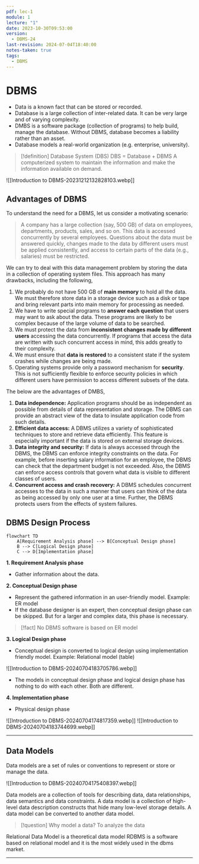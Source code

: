 ```yaml
---
pdf: lec-1
module: 1
lecture: "1"
date: 2023-10-30T09:53:00
version:
  - DBMS-24
last-revision: 2024-07-04T18:40:00
notes-taken: true
tags:
  - DBMS
---
```

# DBMS

- Data is a known fact that can be stored or recorded.
- Database is a large collection of inter-related data. It can be very large and of varying complexity.
- DMBS is a software package (collection of programs) to help build, manage the database. Without DBMS, database becomes a liability rather than an asset.
- Database models a real-world organization (e.g. enterprise, university).

> [!definition] Database System (DBS)
> DBS = Database + DBMS
> A computerized system to maintain the information and make the information available on demand.

![[Introduction to DBMS-20231212132828103.webp]]

## Advantages of DBMS

To understand the need for a DBMS, let us consider a motivating scenario: 

> A company has a large collection (say, 500 GB) of data on employees, departments, products, sales, and so on. This data is accessed concurrently by several employees. Questions about the data must be answered quickly, changes made to the data by different users must be applied consistently, and access to certain parts of the data (e.g., salaries) must be restricted.

We can try to deal with this data management problem by storing the data in a collection of operating system files. This approach has many drawbacks, including the following,

1. We probably do not have 500 GB of **main memory** to hold all the data. We must therefore store data in a storage device such as a disk or tape and bring relevant parts into main memory for processing as needed.
2. We have to write special programs to **answer each question** that users may want to ask about the data. These programs are likely to be complex because of the large volume of data to be searched.
3. We must protect the data from **inconsistent changes made by different users** accessing the data concurrently. If programs that access the data are written with such concurrent access in mind, this adds greatly to their complexity.
4. We must ensure that **data is restored** to a consistent state if the system crashes while changes are being made.
5. Operating systems provide only a password mechanism for **security**. This is not sufficiently flexible to enforce security policies in which different users have permission to access different subsets of the data.

The below are the advantages of DMBS,

1. **Data independence:** Application programs should be as independent as possible from details of data representation and storage. The DBMS can provide an abstract view of the data to insulate application code from such details.
2. **Efficient data access:** A DBMS utilizes a variety of sophisticated techniques to store and retrieve data efficiently. This feature is especially important if the data is stored on external storage devices.
3. **Data integrity and security:** If data is always accessed through the DBMS, the DBMS can enforce integrity constraints on the data. For example, before inserting salary information for an employee, the DBMS can check that the department budget is not exceeded. Also, the DBMS can enforce access controls that govern what data is visible to different classes of users.
4. **Concurrent access and crash recovery:** A DBMS schedules concurrent accesses to the data in such a manner that users can think of the data as being accessed by only one user at a time. Further, the DBMS protects users from the effects of system failures.

## DBMS Design Process

```mermaid
flowchart TD
	A[Requirement Analysis phase] --> B[Conceptual Design phase]
	B --> C[Logical Design phase]
	C --> D[Implementation phase]
```

**1. Requirement Analysis phase**
- Gather information about the data.

**2. Conceptual Design phase**
- Represent the gathered information in an user-friendly model. Example: ER model
- If the database designer is an expert, then conceptual design phase can be skipped. But for a larger and complex data, this phase is necessary.

> [!fact] 
> No DBMS software is based on ER model

**3. Logical Design phase**
- Conceptual design is converted to logical design using implementation friendly model. Example: Relational model (table)

![[Introduction to DBMS-20240704183705786.webp]]

- The models in conceptual design phase and logical design phase has nothing to do with each other. Both are different.

**4. Implementation phase**
- Physical design phase

![[Introduction to DBMS-20240704174817359.webp]]
![[Introduction to DBMS-20240704183744699.webp]]

---
## Data Models

Data models are a set of rules or conventions to represent or store or manage the data.

![[Introduction to DBMS-20240704175408397.webp]]

Data models are a collection of tools for describing data, data relationships, data semantics and data constraints.
A data model is a collection of high-level data description constructs that hide many low-level storage details.
A data model can be converted to another data model.

> [!question] Why model a data?
> To analyze the data

Relational Data Model is a theoretical data model
RDBMS is a software based on relational model and it is the most widely used in the dbms market.

----